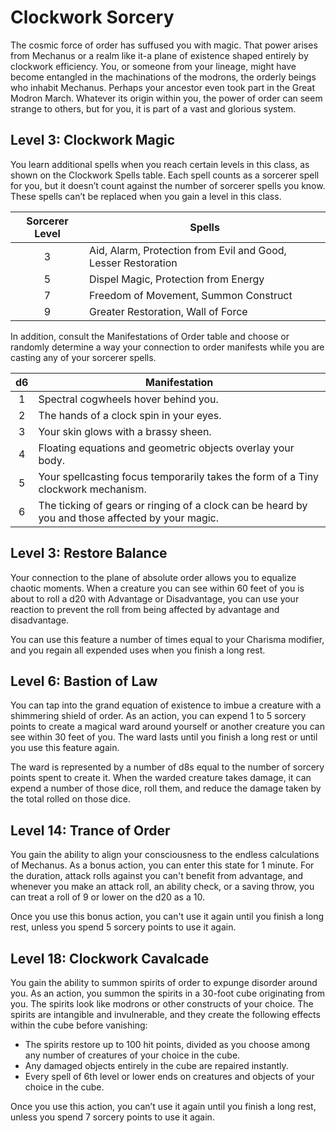 # Clockwork Sorcery

The cosmic force of order has suffused you with magic. That power arises from Mechanus or a realm like it-a plane of existence shaped entirely by clockwork efficiency. You, or someone from your lineage, might have become entangled in the machinations of the modrons, the orderly beings who inhabit Mechanus. Perhaps your ancestor even took part in the Great Modron March. Whatever its origin within you, the power of order can seem strange to others, but for you, it is part of a vast and glorious system.

## Level 3: Clockwork Magic

You learn additional spells when you reach certain levels in this class, as shown on the Clockwork Spells table. Each spell counts as a sorcerer spell for you, but it doesn’t count against the number of sorcerer spells you know. These spells can’t be replaced when you gain a level in this class.

| Sorcerer Level | Spells |
|:-:|---|
| 3 | Aid, Alarm, Protection from Evil and Good, Lesser Restoration |
| 5 | Dispel Magic, Protection from Energy |
| 7 | Freedom of Movement, Summon Construct |
| 9 | Greater Restoration, Wall of Force |

In addition, consult the Manifestations of Order table and choose or randomly determine a way your connection to order manifests while you are casting any of your sorcerer spells.

| d6 | Manifestation |
|:-:|---|
| 1 | Spectral cogwheels hover behind you. |
| 2 | The hands of a clock spin in your eyes. |
| 3 | Your skin glows with a brassy sheen. |
| 4 | Floating equations and geometric objects overlay your body. |
| 5 | Your spellcasting focus temporarily takes the form of a Tiny clockwork mechanism. |
| 6 | The ticking of gears or ringing of a clock can be heard by you and those affected by your magic. |

## Level 3: Restore Balance

Your connection to the plane of absolute order allows you to equalize chaotic moments. When a creature you can see within 60 feet of you is about to roll a d20 with Advantage or Disadvantage, you can use your reaction to prevent the roll from being affected by advantage and disadvantage.

You can use this feature a number of times equal to your Charisma modifier, and you regain all expended uses when you finish a long rest.

## Level 6: Bastion of Law

You can tap into the grand equation of existence to imbue a creature with a shimmering shield of order. As an action, you can expend 1 to 5 sorcery points to create a magical ward around yourself or another creature you can see within 30 feet of you. The ward lasts until you finish a long rest or until you use this feature again.

The ward is represented by a number of d8s equal to the number of sorcery points spent to create it. When the warded creature takes damage, it can expend a number of those dice, roll them, and reduce the damage taken by the total rolled on those dice.

## Level 14: Trance of Order

You gain the ability to align your consciousness to the endless calculations of Mechanus. As a bonus action, you can enter this state for 1 minute. For the duration, attack rolls against you can't benefit from advantage, and whenever you make an attack roll, an ability check, or a saving throw, you can treat a roll of 9 or lower on the d20 as a 10.

Once you use this bonus action, you can't use it again until you finish a long rest, unless you spend 5 sorcery points to use it again.

## Level 18: Clockwork Cavalcade

You gain the ability to summon spirits of order to expunge disorder around you. As an action, you summon the spirits in a 30-foot cube originating from you. The spirits look like modrons or other constructs of your choice. The spirits are intangible and invulnerable, and they create the following effects within the cube before vanishing:

- The spirits restore up to 100 hit points, divided as you choose among any number of creatures of your choice in the cube.
- Any damaged objects entirely in the cube are repaired instantly.
- Every spell of 6th level or lower ends on creatures and objects of your choice in the cube.

Once you use this action, you can’t use it again until you finish a long rest, unless you spend 7 sorcery points to use it again.